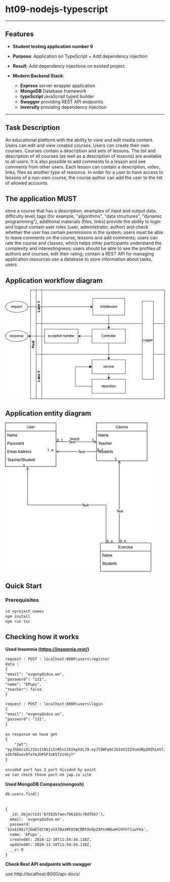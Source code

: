 # ht09-nodejs-typescript

---

## Features

-   **Student testing application number 9**
-   **Purpose**: Application on TypeScript + Add dependency injection
-   **Result**: Add dependency injections on existed project

-   **Modern Backend Stack**:
    -   **Express** server wrapper application
    -   **MongoDB** Database framework
    -   **typeScript** javaScript typed builder
    -   **Swagger** providing REST API endpoints
    -   **inversify** providing dependency injection

---

## Task Description

An educational platform with the ability to view and edit media content.
Users can edit and view created courses.
Users can create their own courses.
Courses contain a description and sets of lessons.
The list and description of all courses (as well as a description of lessons) are available to all users.
It is also possible to add comments to a lesson and see comments from other users.
Each lesson can contain a description, video, links, files as another type of resource.
In order for a user to have access to lessons of a non-own course, the course author can add the user to the list of allowed accounts.

## The application MUST

store a course that has a description, examples of input and output data, difficulty level, tags (for example, "algorithms", "data structures",
"dynamic programming"), additional materials (files, links)
provide the ability to login and logout
contain user roles (user, administrator, author) and check whether the user has certain permissions in the system; users must be able to
leave comments on the course, lessons and add comments; users can rate the course and classes, which helps other participants understand the complexity and interestingness; users should be able to see the profiles of authors and courses, edit their rating;
contain a REST API for managing application resources
use a database to store information about tasks, users

## Application workflow diagram
![draw.io](./images/diagram.png)

## Application entity diagram
![draw.io](./images/entity_relation.drawio.png)

## Quick Start

### Prerequisites


```
cd <project_name>
npm install
npm run tsc
```

## Checking how it works

**Used Insomnia (https://insomnia.rest/)**

```
request : POST : localhost:8000\users\register
data : 
{
"email": "evgeny@idva.ee",
"password": "131",
"name": "EPups",
"teacher": false
}
```

```
request : POST : localhost:8000\users\login
{
"email": "evgeny@idva.ee",
"password": "131",
} 

as response we have got
{
	"jwt": "eyJhbGciOiJIUzI1NiIsInR5cCI6IkpXVCJ9.eyJlbWFpbCI6ImV2Z2VueUBpZHZhLmVlIiwiaWF0IjoxNzM1NDk4NjYzfQ.9kjXCZEMwNdl-e3hf6Ewov9fefmJhPSF3zKSTzsVGjY"
}

encoded part has 3 part divided by point
we can check those part on jwp.io site
```
 
**Used MongoDB Compass(mongosh)**

```
db.users.find()


{
  _id: ObjectId('67582bfaecf06103c78dfbb7'),
  email: 'evgeny@idva.ee',
  password: '$2a$10$iTjbwElOCtWjshX7BazWtOtWCQRt9sOpZ4PsnWQueHJ4th71iwYea',
  name: 'EPups',
  createdAt: 2024-12-10T11:54:34.110Z,
  updatedAt: 2024-12-10T11:54:34.110Z,
  __v: 0
}
```
**Check Rest API endpoints with swagger** 

use http://localhost:8000/api-docs/

